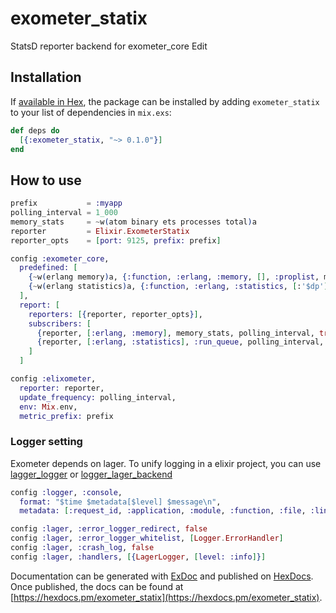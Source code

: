 # exometer_statix

StatsD reporter backend for exometer_core Edit

## Installation

If [available in Hex](https://hex.pm/docs/publish), the package can be installed
by adding `exometer_statix` to your list of dependencies in `mix.exs`:

```elixir
def deps do
  [{:exometer_statix, "~> 0.1.0"}]
end
```

## How to use

```elixir
prefix           = :myapp
polling_interval = 1_000
memory_stats     = ~w(atom binary ets processes total)a
reporter         = Elixir.ExometerStatix
reporter_opts    = [port: 9125, prefix: prefix]

config :exometer_core,
  predefined: [
    {~w(erlang memory)a, {:function, :erlang, :memory, [], :proplist, memory_stats}, []},
    {~w(erlang statistics)a, {:function, :erlang, :statistics, [:'$dp'], :value, [:run_queue]}, []},
  ],
  report: [
    reporters: [{reporter, reporter_opts}],
    subscribers: [
      {reporter, [:erlang, :memory], memory_stats, polling_interval, true},
      {reporter, [:erlang, :statistics], :run_queue, polling_interval, true},
    ]
  ]

config :elixometer,
  reporter: reporter,
  update_frequency: polling_interval,
  env: Mix.env,
  metric_prefix: prefix
````

### Logger setting

Exometer depends on lager. To unify logging in a elixir project, you can use [lagger_logger](https://github.com/PSPDFKit-labs/lager_logger) or [logger_lager_backend](https://github.com/jonathanperret/logger_lager_backend)

```elixir
config :logger, :console,
  format: "$time $metadata[$level] $message\n",
  metadata: [:request_id, :application, :module, :function, :file, :line]

config :lager, :error_logger_redirect, false
config :lager, :error_logger_whitelist, [Logger.ErrorHandler]
config :lager, :crash_log, false
config :lager, :handlers, [{LagerLogger, [level: :info]}]
```

Documentation can be generated with [ExDoc](https://github.com/elixir-lang/ex_doc)
and published on [HexDocs](https://hexdocs.pm). Once published, the docs can
be found at [https://hexdocs.pm/exometer_statix](https://hexdocs.pm/exometer_statix).

